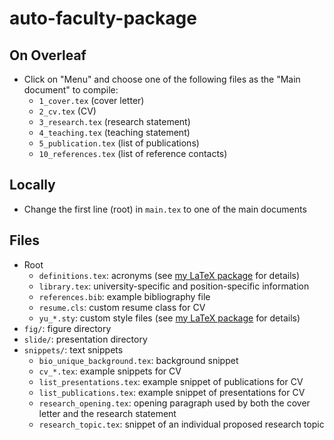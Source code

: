 # auto-faculty-package

## On Overleaf

- Click on "Menu" and choose one of the following files as the "Main document" to compile:
    + `1_cover.tex` (cover letter)
    + `2_cv.tex` (CV)
    + `3_research.tex` (research statement)
    + `4_teaching.tex` (teaching statement)
    + `5_publication.tex` (list of publications)
    + `10_references.tex` (list of reference contacts)

## Locally

- Change the first line (root) in `main.tex` to one of the main documents

## Files

- Root
    + `definitions.tex`: acronyms (see [my LaTeX package](https://github.com/l16cn/latex-package) for details)
    + `library.tex`: university-specific and position-specific information
    + `references.bib`: example bibliography file
    + `resume.cls`: custom resume class for CV
    + `yu_*.sty`: custom style files (see [my LaTeX package](https://github.com/l16cn/latex-package) for details)
- `fig/`: figure directory
- `slide/`: presentation directory
- `snippets/`: text snippets
    + `bio_unique_background.tex`: background snippet
    + `cv_*.tex`: example snippets for CV
    + `list_presentations.tex`: example snippet of publications for CV
    + `list_publications.tex`: example snippet of presentations for CV
    + `research_opening.tex`: opening paragraph used by both the cover letter and the research statement
    + `research_topic.tex`: snippet of an individual proposed research topic
